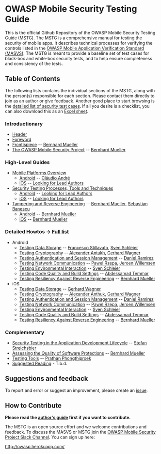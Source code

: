 # OWASP Mobile Security Testing Guide

This is the official Github Repository of the OWASP Mobile Security Testing Guide (MSTG). The MSTG is a comprehensive manual for testing the security of mobile apps. It describes technical processes for verifying the controls listed in the [OWASP Mobile Application Verification Standard (MASVS)](https://github.com/OWASP/owasp-masvs). The MSTG is meant to provide a baseline set of test cases for black-box and white-box security tests, and to help ensure completeness and consistency of the tests.

## Table of Contents

The following lists contains the individual sections of the MSTG, along with the person(s) responsible for each section. Please contact them directly to join as an author or give feedback. Another good place to start browsing is the [detailed list of security test cases](all_tests.md). If all you desire is a checklist, you can also download this as an [Excel sheet](Checklist/OWASP-MSTG-Mobile-AppSec-Tests.xlsx).

### Introductionary

- [Header](Document/0x00-Header.md)
- [Foreword](Document/0x01-Foreword.md)
- [Frontispiece](Document/0x02-Frontispiece.md) -- [Bernhard Mueller](https://github.com/b-mueller)
- [The OWASP Mobile Security Project](Document/0x03-The-OWASP-Mobile-Security-Project.md) -- [Bernhard Mueller](https://github.com/b-mueller)

### High-Level Guides

* [Mobile Platforms Overview](Document/0x04-Mobile-Platfoms-Overview.md)
   * [Android](Document/0x04a-Android.md) -- [Cláudio André](https://github.com/clviper)
   * [iOS](Document/0x04b-iOS.md) -- [Looking for Lead Authors](authors_guide.md)
* [Security Testing Processes, Tools and Techniques](Document/0x05-Testing-Processes-and-Techniques.md)
   * [Android](Document/0x05a-Testing-Process-and-Techniques-Android.md) -- [Looking for Lead Authors](https://github.com/OWASP/owasp-mstg/blob/master/authors_guide.md)
   * [iOS](Document/0x05b-Testing-Process-and-Techniques-iOS.md) -- [Looking for Lead Authors](https://github.com/OWASP/owasp-mstg/blob/master/authors_guide.md)
* [Tampering and Reverse Engineering](Document/0x06-Reverse-Engineering-and-Tampering.md) -- [Bernhard Mueller](https://github.com/b-mueller), [Sebastian Banescu](https://github.com/banescusebi)
   * [Android](Document/0x06a-Reverse-Engineering-and-Tampering-Android.md) -- [Bernhard Mueller](https://github.com/b-mueller)
   * [iOS](Document/0x06b-Reverse-Engineering-and-Tampering-iOS.md) -- [Bernhard Mueller](https://github.com/b-mueller)

### Detailed Howtos -> [Full list](all_tests.md)

  * Android
    * [Testing Data Storage](Document/Testcases/0x01a_OMTG-DATAST_Android.md) -- [Francesco Stillavato](https://github.com/litsnarf), [Sven Schleier](https://github.com/sushi2k)
    * [Testing Cryptography](Document/Testcases/0x01b_OMTG-CRYPTO_Android.md) --  [Alexander Antukh](https://github.com/c0rdis), [Gerhard Wagner](https://github.com/thec00n)
    * [Testing Authentication and Session Management](Document/Testcases/0x01c_OMTG-AUTH_Android.md) -- [Daniel Ramirez](https://github.com/ram7rez)
    * [Testing Network Communication](Document/Testcases/0x01d_OMTG-NET_Android.md) -- [Pawel Rzepa](https://github.com/th3g1itch), [Jeroen Willemsen](https://github.com/commjoen)
    * [Testing Environmental Interaction](Document/Testcases/0x01e_OMTG-ENV_Android.md) -- [Sven Schleier](https://github.com/sushi2k)
    * [Testing Code Quality and Build Settings](Document/Testcases/0x01f_OMTG-CODE_Android.md) -- [Abdessamad Temmar](https://github.com/TmmmmmR)
    * [Testing Resiliency Against Reverse Engineering](Document/Testcases/0x01g_OMTG-RARE_Android.md) -- [Bernhard Mueller](https://github.com/b-mueller)
  * iOS
    * [Testing Data Storage](Document/Testcases/0x02a_OMTG-DATAST_iOS.md) -- [Gerhard Wagner](https://github.com/thec00n)
    * [Testing Cryptography](Document/Testcases/0x02b_OMTG-CRYPTO_iOS.md) --  [Alexander Anthuk](https://github.com/c0rdis), [Gerhard Wagner](https://github.com/thec00n)
    * [Testing Authentication and Session Management](Document/Testcases/0x02c_OMTG-AUTH_iOS.md) --  [Daniel Ramirez](https://github.com/ram7rez)
    * [Testing Network Communication](Document/Testcases/0x02d_OMTG-NET_iOS.md) -- [Pawel Rzepa](https://github.com/th3g1itch), [Jeroen Willemsen](https://github.com/commjoen)
    * [Testing Environmental Interaction](Document/Testcases/0x02e_OMTG-ENV_iOS.md) -- [Sven Schleier](https://github.com/sushi2k)
    * [Testing Code Quality and Build Settings](Document/Testcases/0x02f_OMTG-CODE_iOS.md) -- [Abdessamad Temmar](https://github.com/TmmmmmR)
    * [Testing Resiliency Against Reverse Engineering](Document/Testcases/0x02g_OMTG-RARE_iOS.md) -- [Bernhard Mueller](https://github.com/b-mueller)

### Complementary

* [Security Testing in the Application Development Lifecycle](Document/0x07a-Security-Testing-SDLC.md) -- [Stefan Streichsbier](https://github.com/streichsbaer)
* [Assessing the Quality of Software Protections](Document/0x07b_Assessing_Software_Protections.md) -- [Bernhard Mueller](https://github.com/b-mueller)
* [Testing Tools](Document/0x08-Testing-Tools.md) -- [Prathan Phongthiproek](https://github.com/tanprathan/)
* [Suggested Reading](Document/0x09-Suggested-Reading.md) - T.b.d.

## Suggestions and feedback

To report and error or suggest an improvement, please create an [issue](https://github.com/b-mueller/owasp-mstg/issues).

## How to Contribute

**Please read the [author's guide](https://github.com/b-mueller/owasp-mstg/blob/master/authors_guide.md) first if you want to contribute.**

The MSTG is an open source effort and we welcome contributions and feedback. To discuss the MASVS or MSTG join the [OWASP Mobile Security Project Slack Channel](https://owasp.slack.com/messages/project-mobile_omtg/details/). You can sign up here:

http://owasp.herokuapp.com/
